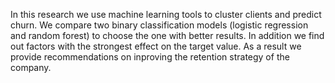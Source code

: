 In this research we use machine learning tools to cluster clients and predict churn. We compare two binary classification models (logistic regression and random forest) to choose the one with better results. 
In addition we find out factors with the strongest effect on the target value.
As a result we provide recommendations on inproving the retention strategy of the company.
